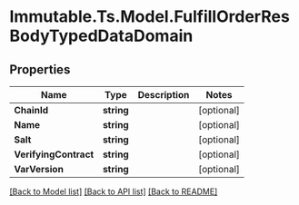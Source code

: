 # Immutable.Ts.Model.FulfillOrderResBodyTypedDataDomain

## Properties

Name | Type | Description | Notes
------------ | ------------- | ------------- | -------------
**ChainId** | **string** |  | [optional] 
**Name** | **string** |  | [optional] 
**Salt** | **string** |  | [optional] 
**VerifyingContract** | **string** |  | [optional] 
**VarVersion** | **string** |  | [optional] 

[[Back to Model list]](../README.md#documentation-for-models) [[Back to API list]](../README.md#documentation-for-api-endpoints) [[Back to README]](../README.md)

